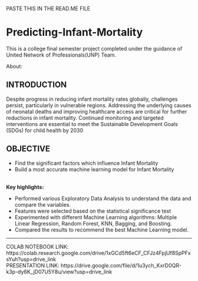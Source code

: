 PASTE THIS IN THE READ.ME FILE

# Predicting-Infant-Mortality

This is a college final semester project completed under the guidance of United Network of Professionals(UNP) Team.

About:<br>
<h2>INTRODUCTION</h2>
<p>
</p>
<p>
Despite progress in reducing infant mortality rates globally, challenges persist, particularly in vulnerable regions. Addressing the underlying causes of neonatal deaths and improving healthcare access are critical for further reductions in infant mortality. Continued monitoring and targeted interventions are essential to meet the Sustainable Development Goals (SDGs) for child health by 2030</p>
<h2>OBJECTIVE</h2>
<ul><li>Find the significant factors  which influence Infant Mortality</li>
<li>Build a most accurate machine learning model for Infant Mortality</li></ul>
<br><strong>Key highlights:</strong>
<br>
<ul>
<li>Performed various Exploratory Data Analysis to understand the data and compare the variables.
<li>Features were selected based on the statistical significance test</li>
<li>Experimented with different Machine Learning algorithms: Multiple Linear Regression, Random Forest, KNN, Bagging, and Boosting.
<li>Compared the results to recommend the best Machine Learning model.
</ul>
<hr>
COLAB NOTEBOOK LINK:  https://colab.research.google.com/drive/1xGCd5ft6eCF_CFJz4FpjUf8SpPFxsYuh?usp=drive_link 
       <br>                                                                                                                                                                                                   PRESENTATION LINK: https://drive.google.com/file/d/1u3ych_KxrD0QR-k3p-dy6K_jD07U5Y8u/view?usp=drive_link

